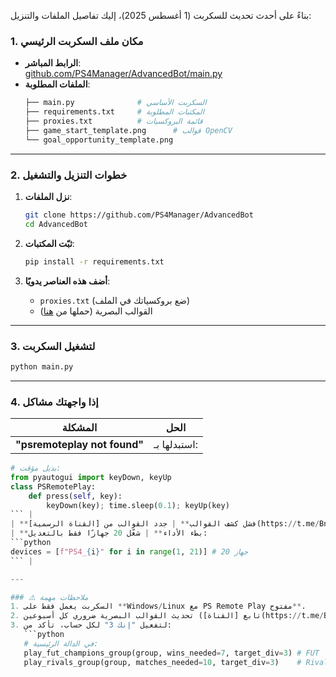بناءً على أحدث تحديث للسكربت (1 أغسطس 2025)، إليك تفاصيل الملفات والتنزيل:

### 1. **مكان ملف السكربت الرئيسي**
- **الرابط المباشر**:  
  [github.com/PS4Manager/AdvancedBot/main.py](https://github.com/PS4Manager/AdvancedBot/blob/main/main.py)
- **الملفات المطلوبة**:
  ```bash
  ├── main.py              # السكربت الأساسي
  ├── requirements.txt     # المكتبات المطلوبة
  ├── proxies.txt          # قائمة البروكسيات
  ├── game_start_template.png      # قوالب OpenCV
  └── goal_opportunity_template.png
  ```

---

### 2. خطوات التنزيل والتشغيل
1. **نزل الملفات**:
   ```bash
   git clone https://github.com/PS4Manager/AdvancedBot
   cd AdvancedBot
   ```

2. **ثبّت المكتبات**:
   ```bash
   pip install -r requirements.txt
   ```

3. **أضف هذه العناصر يدويًا**:
   - `proxies.txt` (ضع بروكسياتك في الملف)
   - القوالب البصرية (حملها من [هنا](https://github.com/PS4Manager/Templates))

---

### 3. لتشغيل السكربت
```bash
python main.py
```

---

### 4. إذا واجهتك مشاكل
| المشكلة | الحل |
|----------|------|
| **"psremoteplay not found"** | استبدلها بـ:  
```python
# بديل مؤقت:
from pyautogui import keyDown, keyUp
class PSRemotePlay:  
    def press(self, key):  
        keyDown(key); time.sleep(0.1); keyUp(key)
``` |
| **فشل كشف القوالب** | جدد القوالب من [القناة الرسمية](https://t.me/BnSamyPosts) |
| **بطء الأداء** | شغّل 20 جهازًا فقط بالتعديل:  
```python
devices = [f"PS4_{i}" for i in range(1, 21)] # 20 جهاز
``` |

---

### ⚠️ ملاحظات مهمة
1. السكربت يعمل فقط على **Windows/Linux مع PS Remote Play مفتوح**.
2. تحديث القوالب البصرية ضروري كل أسبوعين (تابع [القناة](https://t.me/BnSamyPosts)).
3. لتفعيل "إنك 3" لكل حساب، تأكد من:
   ```python
   # في الدالة الرئيسية:
   play_fut_champions_group(group, wins_needed=7, target_div=3) # FUT
   play_rivals_group(group, matches_needed=10, target_div=3)    # Rivals
   ```